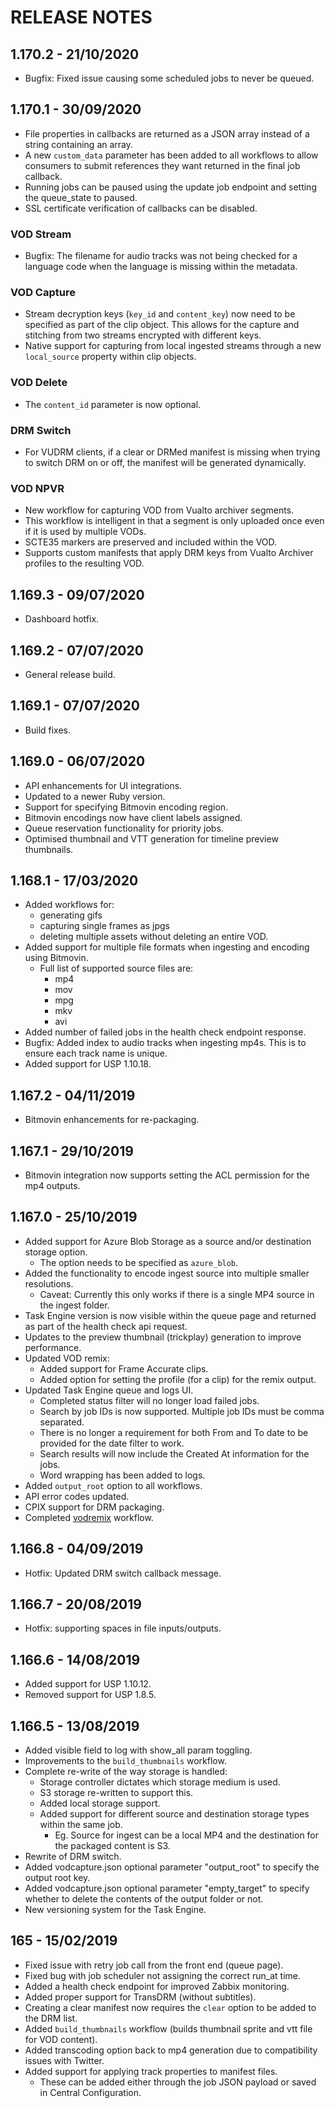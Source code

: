 # RELEASE NOTES

## 1.170.2 - 21/10/2020

- Bugfix: Fixed issue causing some scheduled jobs to never be queued.

## 1.170.1 - 30/09/2020

- File properties in callbacks are returned as a JSON array instead of a string containing an array.
- A new `custom_data` parameter has been added to all workflows to allow consumers to submit references they want returned in the final job callback.
- Running jobs can be paused using the update job endpoint and setting the queue_state to paused.
- SSL certificate verification of callbacks can be disabled.

### VOD Stream

- Bugfix: The filename for audio tracks was not being checked for a language code when the language is missing within the metadata.

### VOD Capture

- Stream decryption keys (`key_id` and `content_key`) now need to be specified as part of the clip object. This allows for the capture and stitching from two streams encrypted with different keys.
- Native support for capturing from local ingested streams through a new `local_source` property within clip objects.

### VOD Delete

- The `content_id` parameter is now optional.

### DRM Switch

- For VUDRM clients, if a clear or DRMed manifest is missing when trying to switch DRM on or off, the manifest will be generated dynamically.

### VOD NPVR

- New workflow for capturing VOD from Vualto archiver segments.
- This workflow is intelligent in that a segment is only uploaded once even if it is used by multiple VODs.
- SCTE35 markers are preserved and included within the VOD.
- Supports custom manifests that apply DRM keys from Vualto Archiver profiles to the resulting VOD.

## 1.169.3 - 09/07/2020

- Dashboard hotfix.

## 1.169.2 - 07/07/2020

- General release build.

## 1.169.1 - 07/07/2020

- Build fixes.

## 1.169.0 - 06/07/2020

- API enhancements for UI integrations.
- Updated to a newer Ruby version.
- Support for specifying Bitmovin encoding region.
- Bitmovin encodings now have client labels assigned.
- Queue reservation functionality for priority jobs.
- Optimised thumbnail and VTT generation for timeline preview thumbnails.

## 1.168.1 - 17/03/2020

- Added workflows for:
  - generating gifs
  - capturing single frames as jpgs
  - deleting multiple assets without deleting an entire VOD.
- Added support for multiple file formats when ingesting and encoding using Bitmovin.
  - Full list of supported source files are:
    - mp4
    - mov
    - mpg
    - mkv
    - avi
- Added number of failed jobs in the health check endpoint response.
- Bugfix: Added index to audio tracks when ingesting mp4s. This is to ensure each track name is unique.
- Added support for USP 1.10.18.

## 1.167.2 - 04/11/2019

- Bitmovin enhancements for re-packaging.

## 1.167.1 - 29/10/2019

- Bitmovin integration now supports setting the ACL permission for the mp4 outputs.

## 1.167.0 - 25/10/2019

- Added support for Azure Blob Storage as a source and/or destination storage option.
  - The option needs to be specified as `azure_blob`.
- Added the functionality to encode ingest source into multiple smaller resolutions.
  - Caveat: Currently this only works if there is a single MP4 source in the ingest folder.
- Task Engine version is now visible within the queue page and returned as part of the health check api request.
- Updates to the preview thumbnail (trickplay) generation to improve performance.
- Updated VOD remix:
  - Added support for Frame Accurate clips.
  - Added option for setting the profile (for a clip) for the remix output.
- Updated Task Engine queue and logs UI.
  - Completed status filter will no longer load failed jobs.
  - Search by job IDs is now supported. Multiple job IDs must be comma separated.
  - There is no longer a requirement for both From and To date to be provided for the date filter to work.
  - Search results will now include the Created At information for the jobs.
  - Word wrapping has been added to logs.
- Added `output_root` option to all workflows.
- API error codes updated.
- CPIX support for DRM packaging.
- Completed [vodremix](TaskEngineWorkflows.md#vod-remix) workflow.

## 1.166.8 - 04/09/2019

- Hotfix: Updated DRM switch callback message.

## 1.166.7 - 20/08/2019

- Hotfix: supporting spaces in file inputs/outputs.

## 1.166.6 - 14/08/2019

- Added support for USP 1.10.12.
- Removed support for USP 1.8.5.

## 1.166.5 - 13/08/2019

- Added visible field to log with show_all param toggling.
- Improvements to the `build_thumbnails` workflow.
- Complete re-write of the way storage is handled:
  - Storage controller dictates which storage medium is used.
  - S3 storage re-written to support this.
  - Added local storage support.
  - Added support for different source and destination storage types within the same job.
    - Eg. Source for ingest can be a local MP4 and the destination for the packaged content is S3.
- Rewrite of DRM switch.
- Added vodcapture.json optional parameter "output_root" to specify the output root key.
- Added vodcapture.json optional parameter "empty_target" to specify whether to delete the contents of the output folder or not.
- New versioning system for the Task Engine.

## 165 - 15/02/2019

- Fixed issue with retry job call from the front end (queue page).
- Fixed bug with job scheduler not assigning the correct run_at time.
- Added a health check endpoint for improved Zabbix monitoring.
- Added proper support for TransDRM (without subtitles).
- Creating a clear manifest now requires the `clear` option to be added to the DRM list.
- Added `build_thumbnails` workflow (builds thumbnail sprite and vtt file for VOD content).
- Added transcoding option back to mp4 generation due to compatibility issues with Twitter.
- Added support for applying track properties to manifest files.
  - These can be added either through the job JSON payload or saved in Central Configuration.